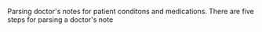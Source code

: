 Parsing doctor's notes for patient conditons and medications.
There are five steps for parsing a doctor's note
